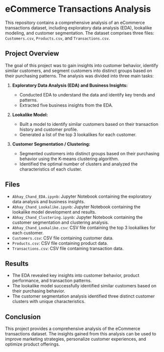 # eCommerce Transactions Analysis

This repository contains a comprehensive analysis of an eCommerce transactions dataset, including exploratory data analysis (EDA), lookalike modeling, and customer segmentation. The dataset comprises three files: `Customers.csv`, `Products.csv`, and `Transactions.csv`.

## Project Overview

The goal of this project was to gain insights into customer behavior, identify similar customers, and segment customers into distinct groups based on their purchasing patterns. The analysis was divided into three main tasks:

1. **Exploratory Data Analysis (EDA) and Business Insights:**
   - Conducted EDA to understand the data and identify key trends and patterns.
   - Extracted five business insights from the EDA.

2. **Lookalike Model:**
   - Built a model to identify similar customers based on their transaction history and customer profile.
   - Generated a list of the top 3 lookalikes for each customer.

3. **Customer Segmentation / Clustering:**
   - Segmented customers into distinct groups based on their purchasing behavior using the K-means clustering algorithm.
   - Identified the optimal number of clusters and analyzed the characteristics of each cluster.

## Files

*   `Abhay_Chand_EDA.ipynb`: Jupyter Notebook containing the exploratory data analysis and business insights.
*   `Abhay_Chand_Lookalike.ipynb`: Jupyter Notebook containing the lookalike model development and results.
*   `Abhay_Chand_Clustering.ipynb`: Jupyter Notebook containing the customer segmentation and clustering analysis.
*   `Abhay_Chand_Lookalike.csv`: CSV file containing the top 3 lookalikes for each customer.
*   `Customers.csv`: CSV file containing customer data.
*   `Products.csv`: CSV file containing product data.
*   `Transactions.csv`: CSV file containing transaction data.

## Results

*   The EDA revealed key insights into customer behavior, product performance, and transaction patterns.
*   The lookalike model successfully identified similar customers based on their purchasing behavior.
*   The customer segmentation analysis identified three distinct customer clusters with unique characteristics.

## Conclusion

This project provides a comprehensive analysis of the eCommerce transactions dataset. The insights gained from this analysis can be used to improve marketing strategies, personalize customer experiences, and optimize product offerings.
